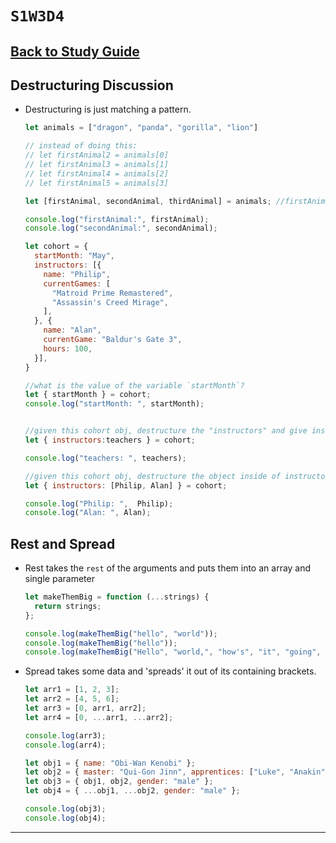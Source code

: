 # `S1W3D4`

## [Back to Study Guide](../../study-guides/2-assessment.md)

## Destructuring Discussion

- Destructuring is just matching a pattern.

  ```js
  let animals = ["dragon", "panda", "gorilla", "lion"]
  
  // instead of doing this:
  // let firstAnimal2 = animals[0]
  // let firstAnimal3 = animals[1]
  // let firstAnimal4 = animals[2]
  // let firstAnimal5 = animals[3]
  
  let [firstAnimal, secondAnimal, thirdAnimal] = animals; //firstAnimals variable holds the first animal "dragon";
  
  console.log("firstAnimal:", firstAnimal);
  console.log("secondAnimal:", secondAnimal);
  
  let cohort = {
    startMonth: "May",
    instructors: [{
      name: "Philip",
      currentGames: [
        "Matroid Prime Remastered",
        "Assassin's Creed Mirage",
      ],
    }, {
      name: "Alan",
      currentGame: "Baldur's Gate 3",
      hours: 100,
    }],
  }
  
  //what is the value of the variable `startMonth`?
  let { startMonth } = cohort;
  console.log("startMonth: ", startMonth);


  //given this cohort obj, destructure the "instructors" and give instructors an alias of `teachers`
  let { instructors:teachers } = cohort;

  console.log("teachers: ", teachers);

  //given this cohort obj, destructure the object inside of instructors array
  let { instructors: [Philip, Alan] } = cohort;
  
  console.log("Philip: ",  Philip);
  console.log("Alan: ", Alan);
  ```

## Rest and Spread

- Rest takes the `rest` of the arguments and puts them into an array and single parameter

  ```js
  let makeThemBig = function (...strings) {
    return strings;
  };
  
  console.log(makeThemBig("hello", "world"));
  console.log(makeThemBig("hello"));
  console.log(makeThemBig("Hello", "world,", "how's", "it", "going", "today?"));
  ```

- Spread takes some data and 'spreads' it out of its containing brackets.

  ```js
  let arr1 = [1, 2, 3];
  let arr2 = [4, 5, 6];
  let arr3 = [0, arr1, arr2];
  let arr4 = [0, ...arr1, ...arr2];
  
  console.log(arr3);
  console.log(arr4);
  
  let obj1 = { name: "Obi-Wan Kenobi" };
  let obj2 = { master: "Qui-Gon Jinn", apprentices: ["Luke", "Anakin"] };
  let obj3 = { obj1, obj2, gender: "male" };
  let obj4 = { ...obj1, ...obj2, gender: "male" };
  
  console.log(obj3);
  console.log(obj4);
  ```

---
